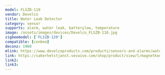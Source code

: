 ```yaml
---
model: FLSZB-110
vendor: Develco
title: Water Leak Detector 
category: sensor
supports: alarm, water leak, batterylow, temperature
image: /assets/images/devices/Develco_FLSZB-110.jpg
zigbeemodel: ['FLSZB-120']
compatible: [conbee]
deconz: 1960
mlink: https://www.develcoproducts.com/products/sensors-and-alarms/water-leak-detector/
link: https://sakerhetstjanst.secwise.com/shop/product/view/l/magnetkontakt-1
link2: 
link3: 
---
```


